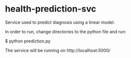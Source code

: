 # health-prediction-svc

Service used to predict diagnosis using a linear model.

In order to run, change directories to the python file and run:

$ python prediction.py

The service will be running on http://localhost:5000/
